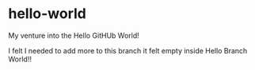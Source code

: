# hello-world
My venture into the Hello GitHUb World!

I felt I needed to add more to this branch it felt empty inside
Hello Branch World!!
